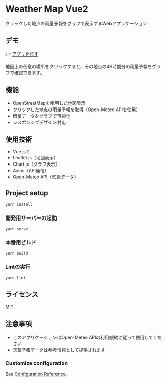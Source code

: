 # Weather Map Vue2

クリックした地点の雨量予報をグラフで表示するWebアプリケーション

## デモ
👉 [アプリを試す](https://MikazukiGameCreator.github.io/weather-map-vue2/)

地図上の任意の場所をクリックすると、その地点の48時間分の雨量予報をグラフで確認できます。

## 機能
- OpenStreetMapを使用した地図表示
- クリックした地点の雨量予報を取得（Open-Meteo APIを使用）
- 雨量データをグラフで可視化
- レスポンシブデザイン対応

## 使用技術
- Vue.js 2
- Leaflet.js（地図表示）
- Chart.js（グラフ表示）
- Axios（API通信）
- Open-Meteo API（気象データ）

## Project setup
```
yarn install
```

### 開発用サーバーの起動
```
yarn serve
```

### 本番用ビルド
```
yarn build
```

### Lintの実行
```
yarn lint
```

## ライセンス
MIT

## 注意事項
- このアプリケーションはOpen-Meteo APIの利用規約に従って使用してください
- 天気予報データは参考情報として提供されます

### Customize configuration
See [Configuration Reference](https://cli.vuejs.org/config/).
